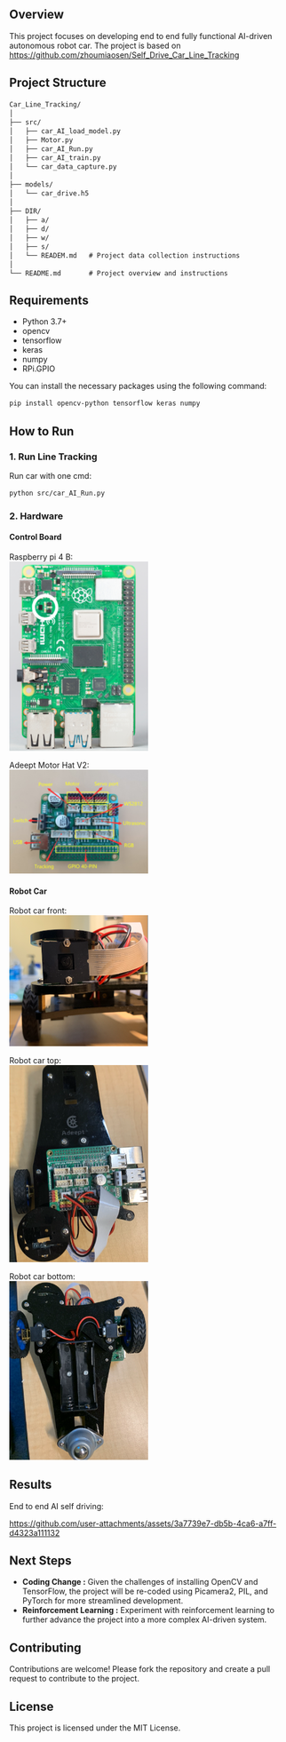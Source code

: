 ## Overview

This project focuses on developing end to end fully functional AI-driven autonomous robot car. The project is based on https://github.com/zhoumiaosen/Self_Drive_Car_Line_Tracking 

## Project Structure
```plaintext
Car_Line_Tracking/
│
├── src/
│   ├── car_AI_load_model.py              
│   ├── Motor.py    
│   ├── car_AI_Run.py  
│   ├── car_AI_train.py
│   └── car_data_capture.py  
│                         
├── models/
│   └── car_drive.h5
│ 
├── DIR/
│   ├── a/
│   ├── d/
│   ├── w/
│   ├── s/
│   └── READEM.md	# Project data collection instructions
│ 
└── README.md		# Project overview and instructions
```

## Requirements

- Python 3.7+
- opencv
- tensorflow
- keras
- numpy
- RPi.GPIO

You can install the necessary packages using the following command:

```bash
pip install opencv-python tensorflow keras numpy
```

## How to Run

### 1. Run Line Tracking 

Run car with one cmd:

```bash
python src/car_AI_Run.py
```
### 2. Hardware	
#### Control Board
Raspberry pi 4 B:<br>
<img src="assets/Raspberry_pi_4.png" alt="Diagram" width="250">

Adeept Motor Hat V2:<br>
<img src="assets/Adeept Motor Hat V2.png" alt="Diagram" width="250">

#### Robot Car
Robot car front:<br>
<img src="assets/car_front.png" alt="Diagram" width="250">

Robot car top:<br>
<img src="assets/car_top.png" alt="Diagram" width="250">

Robot car bottom:<br>
<img src="assets/car_bottom.png" alt="Diagram" width="250">

## Results
End to end AI self driving:

https://github.com/user-attachments/assets/3a7739e7-db5b-4ca6-a7ff-d4323a111132

## Next Steps
- **Coding Change :**
Given the challenges of installing OpenCV and TensorFlow, the project will be re-coded using Picamera2, PIL, and PyTorch for more streamlined development.
- **Reinforcement Learning :**
Experiment with reinforcement learning to further advance the project into a more complex AI-driven system.

## Contributing
Contributions are welcome! Please fork the repository and create a pull request to contribute to the project.

## License
This project is licensed under the MIT License.
